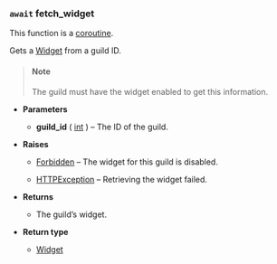 ### `await` fetch_widget[](https://discordpy.readthedocs.io/en/v1.7.3/api.html#discord.Client.fetch_widget)

This function is a [coroutine](https://docs.python.org/3/library/asyncio-task.html#coroutine).

Gets a [Widget](discord/Discord%20Models/Widget/Widget) from a guild ID.

> #### Note
> The guild must have the widget enabled to get this information.

- **Parameters**

	- **guild_id** ( [int](https://docs.python.org/3/library/functions.html#int) ) – The ID of the guild.

- **Raises**
	- [Forbidden](discord/Exceptions/Forbidden) – The widget for this guild is disabled.

	- [HTTPException](discord/Exceptions/HTTPException) – Retrieving the widget failed.

- **Returns**

	- The guild’s widget.

- **Return type**

	- [Widget](discord/Discord%20Models/Widget/Widget)

